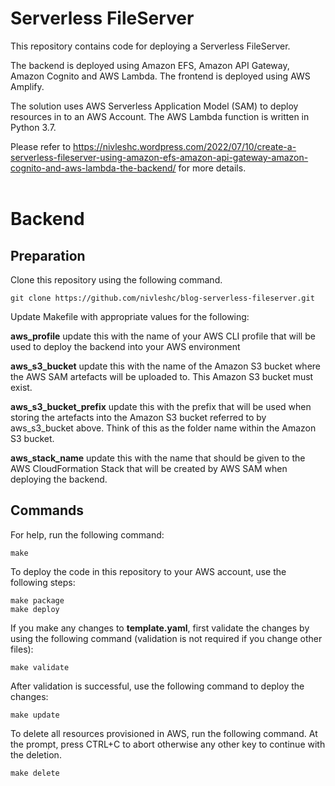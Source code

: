 # Serverless FileServer
This repository contains code for deploying a Serverless FileServer.

The backend is deployed using Amazon EFS, Amazon API Gateway, Amazon Cognito and AWS Lambda.
The frontend is deployed using AWS Amplify.

The solution uses AWS Serverless Application Model (SAM) to deploy resources in to an AWS Account. The AWS Lambda function is written in Python 3.7.

Please refer to <a href="https://nivleshc.wordpress.com/2022/07/10/create-a-serverless-fileserver-using-amazon-efs-amazon-api-gateway-amazon-cognito-and-aws-lambda-the-backend/" target="_blank">https://nivleshc.wordpress.com/2022/07/10/create-a-serverless-fileserver-using-amazon-efs-amazon-api-gateway-amazon-cognito-and-aws-lambda-the-backend/</a> for more details. <br><br>
  
# Backend  
## Preparation
Clone this repository using the following command.
```
git clone https://github.com/nivleshc/blog-serverless-fileserver.git
```
Update Makefile with appropriate values for the following:

**aws_profile** update this with the name of your AWS CLI profile that will be used to deploy the backend into your AWS environment

**aws_s3_bucket** update this with the name of the Amazon S3 bucket where the AWS SAM artefacts will be uploaded to. This Amazon S3 bucket must exist.

**aws_s3_bucket_prefix** update this with the prefix that will be used when storing the artefacts into the Amazon S3 bucket referred to by aws_s3_bucket above. Think of this as the folder name within the Amazon S3 bucket.

**aws_stack_name** update this with the name that should be given to the AWS CloudFormation Stack that will be created by AWS SAM when deploying the backend.

## Commands
For help, run the following command:
```
make
```
To deploy the code in this repository to your AWS account, use the following steps:

```
make package
make deploy
```

If you make any changes to **template.yaml**, first validate the changes by using the following command (validation is not required if you change other files):
```
make validate
```

After validation is successful, use the following command to deploy the changes:
```
make update
```

To delete all resources provisioned in AWS, run the following command. At the prompt, press CTRL+C to abort otherwise any other key to continue with the deletion.
```
make delete
```